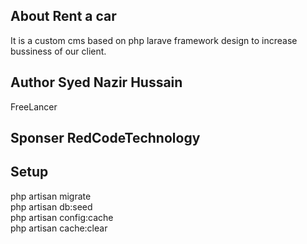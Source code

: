 ## About Rent a car

It is a custom cms based on php larave framework design to increase bussiness of our client.

## Author Syed Nazir Hussain

FreeLancer

## Sponser RedCodeTechnology

## Setup 

php artisan migrate<br />
php artisan db:seed<br />
php artisan config:cache<br />
php artisan cache:clear
